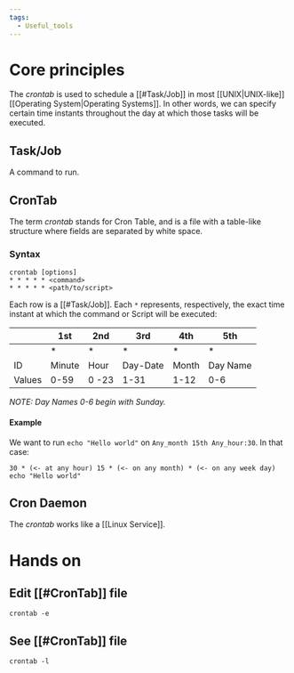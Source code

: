 ```yaml
---
tags:
  - Useful_tools
---
```

# Core principles
The _crontab_ is used to schedule a [[#Task/Job]] in most [[UNIX|UNIX-like]] [[Operating System|Operating Systems]]. In other words, we can specify certain time instants throughout the day at which those tasks will be executed.
## Task/Job
A command to run.
## CronTab
The term _crontab_ stands for Cron Table, and is a file with a table-like structure where fields are separated by white space.
### Syntax
```crontab
crontab [options]
* * * * * <command>
* * * * * <path/to/script>
```
Each row is a [[#Task/Job]].
Each `*` represents, respectively, the exact time instant at which the command or Script will be executed:

|        | 1st    | 2nd   | 3rd      | 4th   | 5th      |
| ------ | ------ | ----- | -------- | ----- | -------- |
|        | *      | *     | *        | *     | *        |
| ID     | Minute | Hour  | Day-Date | Month | Day Name |
| Values | 0-59   | 0 -23 | 1-31     | 1-12  | 0-6      |
_NOTE: Day Names 0-6 begin with Sunday._
#### Example
We want to run `echo "Hello world"` on `Any_month 15th Any_hour:30`. In that case:
```crontab
30 * (<- at any hour) 15 * (<- on any month) * (<- on any week day) echo "Hello world" 
```
## Cron Daemon
The _crontab_ works like a [[Linux Service]].
# Hands on
## Edit [[#CronTab]] file
```shell
crontab -e
```
## See [[#CronTab]] file
```shell
crontab -l
```
